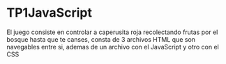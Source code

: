 # TP1JavaScript
  El juego consiste en controlar a caperusita roja recolectando frutas por el bosque hasta que te canses, consta de 3 archivos HTML que son navegables entre si, ademas de un archivo con el JavaScript y otro con el CSS
